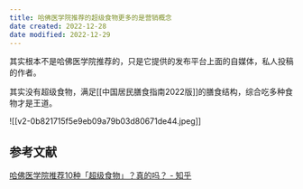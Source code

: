 ```yaml
---
title: 哈佛医学院推荐的超级食物更多的是营销概念
date created: 2022-12-28
date modified: 2022-12-29
---
```


其实根本不是哈佛医学院推荐的，只是它提供的发布平台上面的自媒体，私人投稿的作者。

其实没有超级食物，满足[[中国居民膳食指南2022版]]的膳食结构，综合吃多种食物才是王道。

![[v2-0b821715f5e9eb09a79b03d80671de44.jpeg]]

## 参考文献

[哈佛医学院推荐10种「超级食物」？真的吗？ - 知乎](https://zhuanlan.zhihu.com/p/585393782)